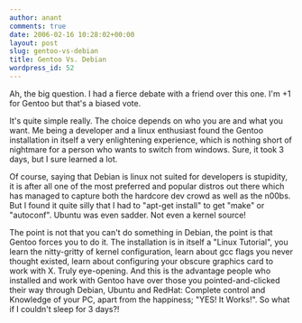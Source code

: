 ```yaml
---
author: anant
comments: true
date: 2006-02-16 10:28:02+00:00
layout: post
slug: gentoo-vs-debian
title: Gentoo Vs. Debian
wordpress_id: 52
---
```


Ah, the big question. I had a fierce debate with a friend over this one. I'm
+1 for Gentoo but that's a biased vote.

It's quite simple really. The choice depends on who you are and what you
want. Me being a developer and a linux enthusiast found the Gentoo
installation in itself a very enlightening experience, which is nothing short
of nightmare for a person who wants to switch from windows. Sure, it took 3
days, but I sure learned a lot.

Of course, saying that Debian is linux not suited for developers is
stupidity, it is after all one of the most preferred and popular distros out
there which has managed to capture both the hardcore dev crowd as well as the
n00bs. But I found it quite silly that I had to "apt-get install" to get
"make" or "autoconf". Ubuntu was even sadder. Not even a kernel source!

The point is not that you can't do something in Debian, the point is that
Gentoo forces you to do it. The installation is in itself a "Linux Tutorial",
you learn the nitty-gritty of kernel configuration, learn about gcc flags you
never thought existed, learn about configuring your obscure graphics card to
work with X. Truly eye-opening. And this is the advantage people who
installed and work with Gentoo have over those you pointed-and-clicked their
way through Debian, Ubuntu and RedHat: Complete control and Knowledge of your
PC, apart from the happiness; "YES! It Works!". So what if I couldn't sleep
for 3 days?!
